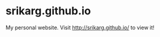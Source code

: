srikarg.github.io
==================

My personal website. Visit http://srikarg.github.io/ to view it!
